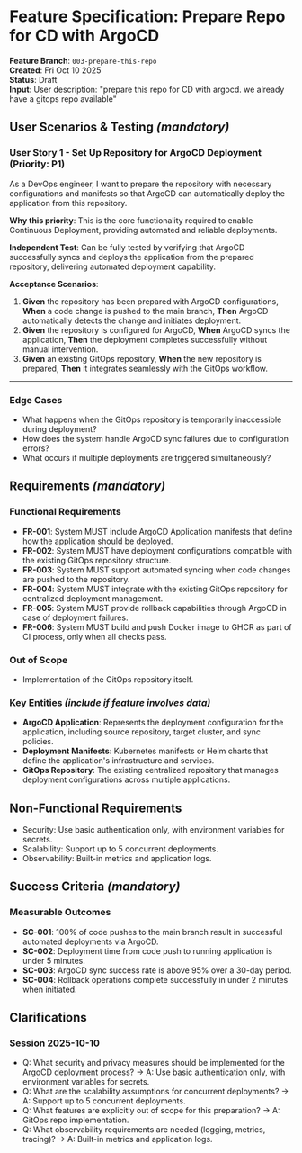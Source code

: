 # Feature Specification: Prepare Repo for CD with ArgoCD

**Feature Branch**: `003-prepare-this-repo`  
**Created**: Fri Oct 10 2025  
**Status**: Draft  
**Input**: User description: "prepare this repo for CD with argocd. we already have a gitops repo available"

## User Scenarios & Testing *(mandatory)*

### User Story 1 - Set Up Repository for ArgoCD Deployment (Priority: P1)

As a DevOps engineer, I want to prepare the repository with necessary configurations and manifests so that ArgoCD can automatically deploy the application from this repository.

**Why this priority**: This is the core functionality required to enable Continuous Deployment, providing automated and reliable deployments.

**Independent Test**: Can be fully tested by verifying that ArgoCD successfully syncs and deploys the application from the prepared repository, delivering automated deployment capability.

**Acceptance Scenarios**:

1. **Given** the repository has been prepared with ArgoCD configurations, **When** a code change is pushed to the main branch, **Then** ArgoCD automatically detects the change and initiates deployment.
2. **Given** the repository is configured for ArgoCD, **When** ArgoCD syncs the application, **Then** the deployment completes successfully without manual intervention.
3. **Given** an existing GitOps repository, **When** the new repository is prepared, **Then** it integrates seamlessly with the GitOps workflow.

---

### Edge Cases

- What happens when the GitOps repository is temporarily inaccessible during deployment?
- How does the system handle ArgoCD sync failures due to configuration errors?
- What occurs if multiple deployments are triggered simultaneously?

## Requirements *(mandatory)*

### Functional Requirements

- **FR-001**: System MUST include ArgoCD Application manifests that define how the application should be deployed.
- **FR-002**: System MUST have deployment configurations compatible with the existing GitOps repository structure.
- **FR-003**: System MUST support automated syncing when code changes are pushed to the repository.
- **FR-004**: System MUST integrate with the existing GitOps repository for centralized deployment management.
- **FR-005**: System MUST provide rollback capabilities through ArgoCD in case of deployment failures.
- **FR-006**: System MUST build and push Docker image to GHCR as part of CI process, only when all checks pass.

### Out of Scope

- Implementation of the GitOps repository itself.

### Key Entities *(include if feature involves data)*

- **ArgoCD Application**: Represents the deployment configuration for the application, including source repository, target cluster, and sync policies.
- **Deployment Manifests**: Kubernetes manifests or Helm charts that define the application's infrastructure and services.
- **GitOps Repository**: The existing centralized repository that manages deployment configurations across multiple applications.

## Non-Functional Requirements

- Security: Use basic authentication only, with environment variables for secrets.
- Scalability: Support up to 5 concurrent deployments.
- Observability: Built-in metrics and application logs.

## Success Criteria *(mandatory)*

### Measurable Outcomes

- **SC-001**: 100% of code pushes to the main branch result in successful automated deployments via ArgoCD.
- **SC-002**: Deployment time from code push to running application is under 5 minutes.
- **SC-003**: ArgoCD sync success rate is above 95% over a 30-day period.
- **SC-004**: Rollback operations complete successfully in under 2 minutes when initiated.

## Clarifications

### Session 2025-10-10

- Q: What security and privacy measures should be implemented for the ArgoCD deployment process? → A: Use basic authentication only, with environment variables for secrets.
- Q: What are the scalability assumptions for concurrent deployments? → A: Support up to 5 concurrent deployments.
- Q: What features are explicitly out of scope for this preparation? → A: GitOps repo implementation.
- Q: What observability requirements are needed (logging, metrics, tracing)? → A: Built-in metrics and application logs.
